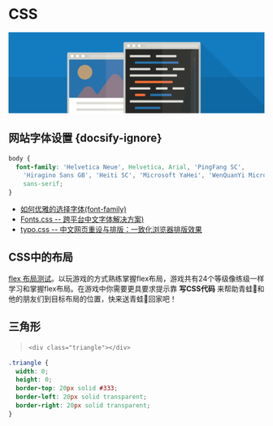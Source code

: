 # CSS

<!--
 {docsify-ignore-all}
 {docsify-ignore}
-->

![img](../assets/image/site/code-map-1.png)

## 网站字体设置 {docsify-ignore}

```css
body {
  font-family: 'Helvetica Neue', Helvetica, Arial, 'PingFang SC',
    'Hiragino Sans GB', 'Heiti SC', 'Microsoft YaHei', 'WenQuanYi Micro Hei',
    sans-serif;
}
```
* [如何优雅的选择字体(font-family)](https://segmentfault.com/a/1190000006110417)
* [Fonts.css -- 跨平台中文字体解决方案)](https://github.com/zenozeng/fonts.css)
* [typo.css -- 中文网页重设与排版：一致化浏览器排版效果](https://github.com/sofish/typo.css)

## CSS中的布局

[flex 布局测试](https://flexboxfroggy.com/#zh-cn)。以玩游戏的方式熟练掌握flex布局，游戏共有24个等级像练级一样学习和掌握flex布局。在游戏中你需要更具要求提示靠 **写CSS代码** 来帮助青蛙🐸和他的朋友们到目标布局的位置，快来送青蛙🐸回家吧！


## 三角形

> `<div class="triangle"></div>`

```css
.triangle {
  width: 0;
  height: 0;
  border-top: 20px solid #333;
  border-left: 20px solid transparent;
  border-right: 20px solid transparent;
}
```


<div id="gitalk-container"></div>

<script type="text/javascript">
  var gitalk = new Gitalk({
  clientID: 'f4cf3934cb701cb3eb66',
  clientSecret: '978c5b687161057c41859fda0b35bc17efccca5d',
  repo: 'https://github.com/aoxiaoqiang/aoxiaoqiang.github.io',
  owner: 'aoxiaoqiang',
  admin: ['aoxiaoqiang'],
  id: location.href,      // Ensure uniqueness and length less than 50
  distractionFreeMode: false  // Facebook-like distraction free mode
})
gitalk.render('gitalk-container');
</script>